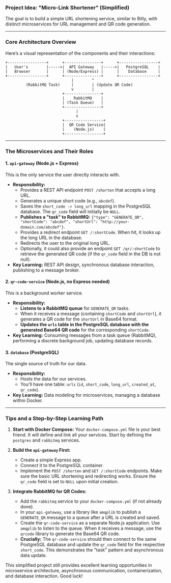 ### Project Idea: "Micro-Link Shortener" (Simplified)

The goal is to build a simple URL shortening service, similar to Bitly, with distinct microservices for URL management and QR code generation.

---

### Core Architecture Overview

Here’s a visual representation of the components and their interactions:

```text
+-----------------+      +----------------+      +-----------------+
|   User's        |----->|  API Gateway   |----->|   PostgreSQL    |
|   Browser       |      | (Node/Express) |      |    Database     |
+-----------------+      +----------------+      +-----------------+
                             |        ^
         (RabbitMQ Task)     |        | (Update QR Code)
                             v        |
                         +----------------+
                         |    RabbitMQ    |
                         | (Task Queue)   |
                         +----------------+
                               |
                               v
                         +-----------------+
                         |  QR Code Service|
                         |    (Node.js)    |
                         +-----------------+
```

---

### The Microservices and Their Roles

#### 1. `api-gateway` (Node.js + Express)

This is the only service the user directly interacts with.

- **Responsibility:**
  - Provides a REST API endpoint `POST /shorten` that accepts a long URL.
  - Generates a unique short code (e.g., `abcdef`).
  - Saves the `short_code -> long_url` mapping in the PostgreSQL database. The `qr_code` field will initially be `NULL`.
  - **Publishes a "task" to RabbitMQ:** `{"type": "GENERATE_QR", "shortCode": "abcdef", "shortUrl": "http://your-domain.com/abcdef"}`.
  - Provides a redirect endpoint `GET /:shortCode`. When hit, it looks up the long URL in the database.
  - Redirects the user to the original long URL.
  - Optionally, it could also provide an endpoint `GET /qr/:shortCode` to retrieve the generated QR code (if the `qr_code` field in the DB is not null).
- **Key Learning:** REST API design, synchronous database interaction, publishing to a message broker.

#### 2. `qr-code-service` (Node.js, no Express needed)

This is a background worker service.

- **Responsibility:**
  - **Listens to a RabbitMQ queue** for `GENERATE_QR` tasks.
  - When it receives a message (containing `shortCode` and `shortUrl`), it generates a QR code for the `shortUrl` in Base64 format.
  - **Updates the `urls` table in the PostgreSQL database with the generated Base64 QR code** for the corresponding `shortCode`.
- **Key Learning:** Consuming messages from a task queue (RabbitMQ), performing a discrete background job, updating database records.

#### 3. `database` (PostgreSQL)

The single source of truth for our data.

- **Responsibility:**
  - Hosts the data for our services.
  - You'll have one table: `urls` (`id`, `short_code`, `long_url`, `created_at`, `qr_code`).
- **Key Learning:** Data modeling for microservices, managing a database within Docker.

---

### Tips and a Step-by-Step Learning Path

1.  **Start with Docker Compose:** Your `docker-compose.yml` file is your best friend. It will define and link all your services. Start by defining the `postgres` and `rabbitmq` services.

2.  **Build the `api-gateway` First:**

    - Create a simple Express app.
    - Connect it to the PostgreSQL container.
    - Implement the `POST /shorten` and `GET /:shortCode` endpoints. Make sure the basic URL shortening and redirecting works. Ensure the `qr_code` field is set to `NULL` upon initial creation.

3.  **Integrate RabbitMQ for QR Codes:**
    - Add the `rabbitmq` service to your `docker-compose.yml` (if not already done).
    - In your `api-gateway`, use a library like `amqplib` to publish a `GENERATE_QR` message to a queue after a URL is created and saved.
    - Create the `qr-code-service` as a separate Node.js application. Use `amqplib` to listen to the queue. When it receives a message, use the `qrcode` library to generate the Base64 QR code.
    - **Crucially:** The `qr-code-service` should then connect to the same PostgreSQL database and update the `qr_code` field for the respective `short_code`. This demonstrates the "task" pattern and asynchronous data update.

This simplified project still provides excellent learning opportunities in microservice architecture, asynchronous communication, containerization, and database interaction. Good luck!
